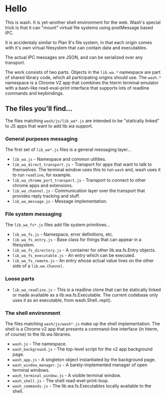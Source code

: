 # Hello

This is wash.  It is yet-another shell environment for the web.  Wash's special
trick is that it can "mount" virtual file systems using postMessage based IPC.

It is accidentaly similar to Plan 9's file system, in that each origin comes
with it's own virtual filesystem that can contain data and executables.

The actual IPC messages are JSON, and can be serialized over any transport.

The work consists of two parts.  Objects in the `lib.wa.*` namespace are part of
shared library code, which all participating origins should use.  The `wash.*`
namespace is a Chrome V2 app that combines the hterm terminal emulator with a
bash-like read-eval-print interface that supports lots of readline commands and
keybindings.

## The files you'll find...

The files matching `wash/js/lib_wa*.js` are intended to be "statically linked"
 to JS apps that want to add lib.wa support.

### General purposes messaging

The first set of `lib_wa*.js` files is a general messaging layer...

* `lib_wa.js` - Namespace and common utilities.
* `lib_wa_direct_transport.js` - Transport for apps that want to talk
    to themselves.  The terminal window uses this to run `wash` and,
    wash uses it to run `readline`, for example.
* `lib_wa_chrome_port_transport.js` - Transport to connect to other
    chrome apps and extensions.
* `lib_wa_channel.js` - Communication layer over the transport that provides
    reply tracking and stuff.
* `lib_wa_message.js` - Message implementation.

### File system messaging

The `lib_wa_fs*.js` files add file system primitives...

* `lib_wa_fs.js` - Namespace, error definitions, etc.
* `lib_wa_fs_entry.js` - Base class for things that can appear in a
    filesystem.
* `lib_wa_fs_directory.js` - A container for other lib.wa.fs.Entry objects.
* `lib_wa_fs_executable.js` - An entry which can be executed.
* `lib_wa_fs_remote.js` - An entry whose actual value lives on the other side
    of a `lib.wa.Channel`.

### Loose parts

* `lib_wa_readline.js` - This is a readline clone that can be statically
    linked or made available as a lib.wa.fs.Executable.  The current
    codebase only uses it as an executable, from wash.Shell..repl().

### The shell environment

The files matching `wash/js/wash*.js` make up the shell implementation.  The
shell is a Chrome v2 app that presents a command-line interface (in hterm, of
course) to the lib.wa libraries.

* `wash.js` - The namespace.
* `wash_background.js` - The top-level script for the v2 app background page.
* `wash_app.js` - A singleton object instantiated by the background page.
* `wash_window_manager.js` - A barely-implemented manager of open terminal
  windows.
* `wash_terminal_window.js` - A visible terminal window.
* `wash_shell.js` - The shell read-evel-print-loop.
* `wash_commands.js` - The lib.wa.fs.Executables locally available to the shell.
